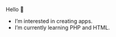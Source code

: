 Hello 👋 

 - I’m interested in creating apps.
 - I’m currently learning PHP and HTML.

<!---
TomaszBlacha/TomaszBlacha is a ✨ special ✨ repository because its `README.md` (this file) appears on your GitHub profile.
You can click the Preview link to take a look at your changes.
--->
